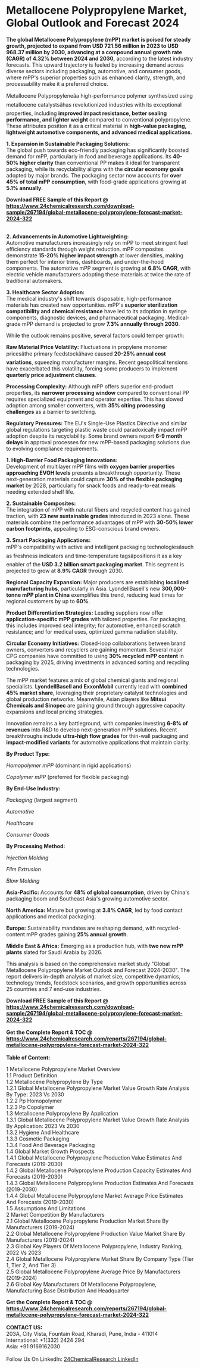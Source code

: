 <h1>Metallocene Polypropylene Market, Global Outlook and Forecast 2024</h1><p><strong>The global Metallocene Polypropylene (mPP) market is poised for steady growth, projected to expand from USD 721.56 million in 2023 to USD 968.37 million by 2030, advancing at a compound annual growth rate (CAGR) of 4.32% between 2024 and 2030,</strong> according to the latest industry forecasts. This upward trajectory is fueled by increasing demand across diverse sectors including packaging, automotive, and consumer goods, where mPP's superior properties such as enhanced clarity, strength, and processability make it a preferred choice.</p><p>Metallocene Polypropyleneâa high-performance polymer synthesized using metallocene catalystsâhas revolutionized industries with its exceptional properties, including <strong>improved impact resistance, better sealing performance, and lighter weight</strong> compared to conventional polypropylene. These attributes position it as a critical material in <strong>high-value packaging, lightweight automotive components, and advanced medical applications</strong>.</p><p><strong>1. Expansion in Sustainable Packaging Solutions:</strong><br>
The global push towards eco-friendly packaging has significantly boosted demand for mPP, particularly in food and beverage applications. Its <strong>40-50% higher clarity</strong> than conventional PP makes it ideal for transparent packaging, while its recyclability aligns with the <strong>circular economy goals</strong> adopted by major brands. The packaging sector now accounts for <strong>over 45% of total mPP consumption</strong>, with food-grade applications growing at <strong>5.1% annually</strong>.</p><div><b>Download FREE Sample of this Report @ 
            <a href="https://www.24chemicalresearch.com/download-sample/267194/global-metallocene-polypropylene-forecast-market-2024-322">
            https://www.24chemicalresearch.com/download-sample/267194/global-metallocene-polypropylene-forecast-market-2024-322</a></b></div><br><p><strong>2. Advancements in Automotive Lightweighting:</strong><br>
Automotive manufacturers increasingly rely on mPP to meet stringent fuel efficiency standards through weight reduction. mPP composites demonstrate <strong>15-20% higher impact strength</strong> at lower densities, making them perfect for interior trims, dashboards, and under-the-hood components. The automotive mPP segment is growing at <strong>6.8% CAGR</strong>, with electric vehicle manufacturers adopting these materials at twice the rate of traditional automakers.</p><p><strong>3. Healthcare Sector Adoption:</strong><br>
The medical industry's shift towards disposable, high-performance materials has created new opportunities. mPP's <strong>superior sterilization compatibility and chemical resistance</strong> have led to its adoption in syringe components, diagnostic devices, and pharmaceutical packaging. Medical-grade mPP demand is projected to grow <strong>7.3% annually through 2030</strong>.</p><p>While the outlook remains positive, several factors could temper growth:</p><p><strong>Raw Material Price Volatility:</strong> Fluctuations in propylene monomer pricesâthe primary feedstockâhave caused <strong>20-25% annual cost variations</strong>, squeezing manufacturer margins. Recent geopolitical tensions have exacerbated this volatility, forcing some producers to implement <strong>quarterly price adjustment clauses</strong>.</p><p><strong>Processing Complexity:</strong> Although mPP offers superior end-product properties, its <strong>narrower processing window</strong> compared to conventional PP requires specialized equipment and operator expertise. This has slowed adoption among smaller converters, with <strong>35% citing processing challenges</strong> as a barrier to switching.</p><p><strong>Regulatory Pressures:</strong> The EU's Single-Use Plastics Directive and similar global regulations targeting plastic waste could paradoxically impact mPP adoption despite its recyclability. Some brand owners report <strong>6-9 month delays</strong> in approval processes for new mPP-based packaging solutions due to evolving compliance requirements.</p><p><strong>1. High-Barrier Food Packaging Innovations:</strong><br>
Development of multilayer mPP films with <strong>oxygen barrier properties approaching EVOH levels</strong> presents a breakthrough opportunity. These next-generation materials could capture <strong>30% of the flexible packaging market</strong> by 2028, particularly for snack foods and ready-to-eat meals needing extended shelf life.</p><p><strong>2. Sustainable Composites:</strong><br>
The integration of mPP with natural fibers and recycled content has gained traction, with <strong>23 new sustainable grades</strong> introduced in 2023 alone. These materials combine the performance advantages of mPP with <strong>30-50% lower carbon footprints</strong>, appealing to ESG-conscious brand owners.</p><p><strong>3. Smart Packaging Applications:</strong><br>
mPP's compatibility with active and intelligent packaging technologiesâsuch as freshness indicators and time-temperature tagsâpositions it as a key enabler of the <strong>USD 3.2 billion smart packaging market</strong>. This segment is projected to grow at <strong>8.9% CAGR</strong> through 2030.</p><p><strong>Regional Capacity Expansion:</strong> Major producers are establishing <strong>localized manufacturing hubs</strong>, particularly in Asia. LyondellBasell's new <strong>300,000-tonne mPP plant in China</strong> exemplifies this trend, reducing lead times for regional customers by up to <strong>60%</strong>.</p><p><strong>Product Differentiation Strategies:</strong> Leading suppliers now offer <strong>application-specific mPP grades</strong> with tailored properties. For packaging, this includes improved seal integrity; for automotive, enhanced scratch resistance; and for medical uses, optimized gamma radiation stability.</p><p><strong>Circular Economy Initiatives:</strong> Closed-loop collaborations between brand owners, converters and recyclers are gaining momentum. Several major CPG companies have committed to using <strong>30% recycled mPP content</strong> in packaging by 2025, driving investments in advanced sorting and recycling technologies.</p><p>The mPP market features a mix of global chemical giants and regional specialists. <strong>LyondellBasell and ExxonMobil</strong> currently lead with <strong>combined 45% market share</strong>, leveraging their proprietary catalyst technologies and global production networks. Meanwhile, Asian players like <strong>Mitsui Chemicals and Sinopec</strong> are gaining ground through aggressive capacity expansions and local pricing strategies.</p><p>Innovation remains a key battleground, with companies investing <strong>6-8% of revenues</strong> into R&amp;D to develop next-generation mPP solutions. Recent breakthroughs include <strong>ultra-high flow grades</strong> for thin-wall packaging and <strong>impact-modified variants</strong> for automotive applications that maintain clarity.</p><p><strong>By Product Type:</strong></p><p><em>Homopolymer mPP</em> (dominant in rigid applications)</p><p><em>Copolymer mPP</em> (preferred for flexible packaging)</p><p><strong>By End-Use Industry:</strong></p><p><em>Packaging</em> (largest segment)</p><p><em>Automotive</em></p><p><em>Healthcare</em></p><p><em>Consumer Goods</em></p><p><strong>By Processing Method:</strong></p><p><em>Injection Molding</em></p><p><em>Film Extrusion</em></p><p><em>Blow Molding</em></p><p><strong>Asia-Pacific:</strong> Accounts for <strong>48% of global consumption</strong>, driven by China's packaging boom and Southeast Asia's growing automotive sector.</p><p><strong>North America:</strong> Mature but growing at <strong>3.8% CAGR</strong>, led by food contact applications and medical packaging.</p><p><strong>Europe:</strong> Sustainability mandates are reshaping demand, with recycled-content mPP grades gaining <strong>25% annual growth</strong>.</p><p><strong>Middle East &amp; Africa:</strong> Emerging as a production hub, with <strong>two new mPP plants</strong> slated for Saudi Arabia by 2026.</p><p>This analysis is based on the comprehensive market study "Global Metallocene Polypropylene Market Outlook and Forecast 2024-2030". The report delivers in-depth analysis of market size, competitive dynamics, technology trends, feedstock scenarios, and growth opportunities across 25 countries and 7 end-use industries.</p><div><b>Download FREE Sample of this Report @ 
            <a href="https://www.24chemicalresearch.com/download-sample/267194/global-metallocene-polypropylene-forecast-market-2024-322">
            https://www.24chemicalresearch.com/download-sample/267194/global-metallocene-polypropylene-forecast-market-2024-322</a></b></div><br><div><b>Get the Complete Report & TOC @ 
            <a href="https://www.24chemicalresearch.com/reports/267194/global-metallocene-polypropylene-forecast-market-2024-322">
            https://www.24chemicalresearch.com/reports/267194/global-metallocene-polypropylene-forecast-market-2024-322</a></b></div><br>
            <b>Table of Content:</b><p>1 Metallocene Polypropylene Market Overview<br />
1.1 Product Definition<br />
1.2 Metallocene Polypropylene By Type<br />
1.2.1 Global Metallocene Polypropylene Market Value Growth Rate Analysis By Type: 2023 Vs 2030<br />
1.2.2 Pp Homopolymer<br />
1.2.3 Pp Copolymer<br />
1.3 Metallocene Polypropylene By Application<br />
1.3.1 Global Metallocene Polypropylene Market Value Growth Rate Analysis By Application: 2023 Vs 2030<br />
1.3.2 Hygiene And Healthcare<br />
1.3.3 Cosmetic Packaging<br />
1.3.4 Food And Beverage Packaging<br />
1.4 Global Market Growth Prospects<br />
1.4.1 Global Metallocene Polypropylene Production Value Estimates And Forecasts (2019-2030)<br />
1.4.2 Global Metallocene Polypropylene Production Capacity Estimates And Forecasts (2019-2030)<br />
1.4.3 Global Metallocene Polypropylene Production Estimates And Forecasts (2019-2030)<br />
1.4.4 Global Metallocene Polypropylene Market Average Price Estimates And Forecasts (2019-2030)<br />
1.5 Assumptions And Limitations<br />
2 Market Competition By Manufacturers<br />
2.1 Global Metallocene Polypropylene Production Market Share By Manufacturers (2019-2024)<br />
2.2 Global Metallocene Polypropylene Production Value Market Share By Manufacturers (2019-2024)<br />
2.3 Global Key Players Of Metallocene Polypropylene, Industry Ranking, 2022 Vs 2023<br />
2.4 Global Metallocene Polypropylene Market Share By Company Type (Tier 1, Tier 2, And Tier 3)<br />
2.5 Global Metallocene Polypropylene Average Price By Manufacturers (2019-2024)<br />
2.6 Global Key Manufacturers Of Metallocene Polypropylene, Manufacturing Base Distribution And Headquarter</p><div><b>Get the Complete Report & TOC @ 
            <a href="https://www.24chemicalresearch.com/reports/267194/global-metallocene-polypropylene-forecast-market-2024-322">
            https://www.24chemicalresearch.com/reports/267194/global-metallocene-polypropylene-forecast-market-2024-322</a></b></div><br><b>CONTACT US:</b><br>
            203A, City Vista, Fountain Road, Kharadi, Pune, India - 411014<br>
            International: +1(332) 2424 294<br>
            Asia: +91 9169162030 <br><br>
            Follow Us On LinkedIn: <a href="https://www.linkedin.com/company/24chemicalresearch/">24ChemicalResearch LinkedIn</a>